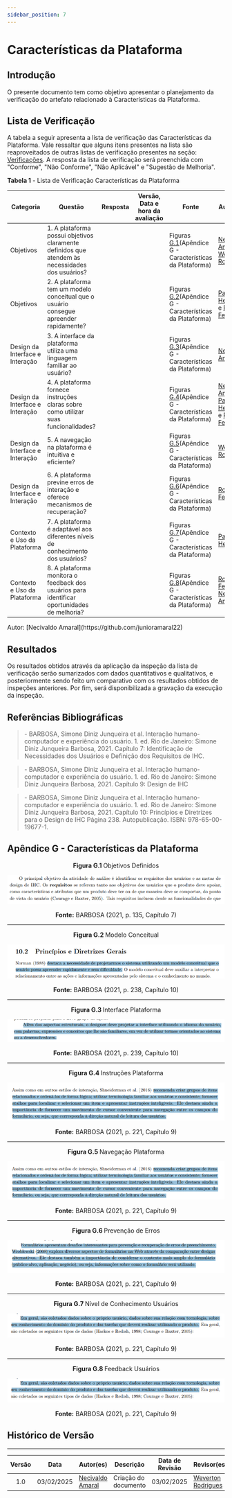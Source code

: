 ```yaml
---
sidebar_position: 7
---
```


# Características da Plataforma

## Introdução

O presente documento tem como objetivo apresentar o planejamento da verificação do artefato relacionado à Características da Plataforma.

## Lista de Verificação

A tabela a seguir apresenta a lista de verificação das Características da Plataforma. Vale ressaltar que alguns itens presentes na lista são reaproveitados de outras listas de verificação presentes na seção: [Verificações](/docs/category/verificações). A resposta da lista de verificação será preenchida com "Conforme", "Não Conforme", "Não Aplicável" e "Sugestão de Melhoria". 

<p style={{ textAlign: 'center', fontSize: '18px' }}><b>Tabela 1</b> - Lista de Verificação Características da Plataforma</p>

| Categoria | Questão | Resposta | Versão, Data e hora da avaliação | Fonte | Autor(es) |
|-----------|---------|----------|----------------------------------|-------|-----------|
| Objetivos | 1. A plataforma possui objetivos claramente definidos que atendem às necessidades dos usuários?|          |          |  Figuras [G.1](./caracteristicasPlataforma.md#apêndice-g---características-da-plataforma)(Apêndice G - Características da Plataforma) |   [Necivaldo Amaral](https://github.com/junioramaral22) e [Weverton Rodrigues](https://github.com/vevetin)   |
| Objetivos | 2. A plataforma tem um modelo conceitual que o usuário consegue apreender rapidamente?|          |          |  Figuras [G.2](./caracteristicasPlataforma.md#apêndice-g---características-da-plataforma)(Apêndice G - Características da Plataforma) |   [Paulo Henrique](https://github.com/paulomh) e [Rodrigo Ferreira](https://github.com/rodwendrel) |
| Design da Interface e Interação | 3. A interface da plataforma utiliza uma linguagem familiar ao usuário?|          |          |  Figuras [G.3](./caracteristicasPlataforma.md#apêndice-g---características-da-plataforma)(Apêndice G - Características da Plataforma) |     [Necivaldo Amaral](https://github.com/junioramaral22) |
| Design da Interface e Interação | 4. A plataforma fornece instruções claras sobre como utilizar suas funcionalidades?|          |          |  Figuras [G.4](./caracteristicasPlataforma.md#apêndice-g---características-da-plataforma)(Apêndice G - Características da Plataforma) |     [Necivaldo Amaral](https://github.com/junioramaral22), [Paulo Henrique](https://github.com/paulomh) e [Rodrigo Ferreira](https://github.com/rodwendrel)|
| Design da Interface e Interação | 5. A navegação na plataforma é intuitiva e eficiente?|          |          |  Figuras [G.5](./caracteristicasPlataforma.md#apêndice-g---características-da-plataforma)(Apêndice G - Características da Plataforma) | [Weverton Rodrigues](https://github.com/vevetin) |
| Design da Interface e Interação | 6. A plataforma previne erros de interação e oferece mecanismos de recuperação?|          |          |  Figuras [G.6](./caracteristicasPlataforma.md#apêndice-g---características-da-plataforma)(Apêndice G - Características da Plataforma) | [Rodrigo Ferreira](https://github.com/rodwendrel) |
| Contexto e Uso da Plataforma | 7. A plataforma é adaptável aos diferentes níveis de conhecimento dos usuários?|          |          |  Figuras [G.7](./caracteristicasPlataforma.md#apêndice-g---características-da-plataforma)(Apêndice G - Características da Plataforma) | [Paulo Henrique](https://github.com/paulomh)   |
| Contexto e Uso da Plataforma | 8. A plataforma monitora o feedback dos usuários para identificar oportunidades de melhoria?|          |          |  Figuras [G.8](./caracteristicasPlataforma.md#apêndice-g---características-da-plataforma)(Apêndice G - Características da Plataforma) | [Rodrigo Ferreira](https://github.com/rodwendrel) e [Necivaldo Amaral](https://github.com/junioramaral22)   |


<p style={{ textAlign: 'center', fontSize: '17px' }}>Autor: [Necivaldo Amaral](https://github.com/junioramaral22) </p>

## Resultados

Os resultados obtidos através da aplicação da inspeção da lista de verificação serão sumarizados com dados quantitativos e qualitativos, e posteriormente sendo feito um comparativo com os resultados obtidos de inspeções anteriores. Por fim, será disponibilizada a gravação da execução da inspeção.

## Referências Bibliográficas

> \- BARBOSA, Simone Diniz Junqueira et al. Interação humano-computador e experiência do usuário. 1. ed. Rio de Janeiro: Simone Diniz Junqueira Barbosa, 2021. Capítulo 7: Identificação de Necessidades dos Usuários e Definição dos Requisitos de IHC.

> \- BARBOSA, Simone Diniz Junqueira et al. Interação humano-computador e experiência do usuário. 1. ed. Rio de Janeiro: Simone Diniz Junqueira Barbosa, 2021. Capítulo 9: Design de IHC

> \- BARBOSA, Simone Diniz Junqueira et al. Interação humano-computador e experiência do usuário. 1. ed. Rio de Janeiro: Simone Diniz Junqueira Barbosa, 2021. Capítulo 10: Princípios e Diretrizes para o Design de IHC Página 238. Autopublicação. ISBN: 978-65-00-19677-1.

## Apêndice G - Características da Plataforma

<center>

<p style={{ textAlign: 'center', fontSize: '18px' }}><b>Figura G.1 </b>Objetivos Definidos</p>

![Objetivos Definidos](../../assets/caracteristicasPlataforma1.png)

<p style={{ textAlign: 'center', fontSize: '18px' }}><b>Fonte:</b> BARBOSA (2021, p. 135, Capítulo 7)</p>

</center>

---

<center>
<p style={{ textAlign: 'center', fontSize: '18px' }}><b>Figura G.2 </b>Modelo Conceitual</p>

![Modelo Conceitual](../../assets/caracteristicasPlataforma2.png)

<p style={{ textAlign: 'center', fontSize: '18px' }}><b>Fonte:</b> BARBOSA (2021, p. 238, Capítulo 10)</p>

</center>

---

<center>
<p style={{ textAlign: 'center', fontSize: '18px' }}><b>Figura G.3 </b>Interface Plataforma</p>

![Interface Plataforma](../../assets/caracteristicasPlataforma3.png)

<p style={{ textAlign: 'center', fontSize: '18px' }}><b>Fonte:</b> BARBOSA (2021, p. 239, Capítulo 10)</p>

</center>

---

<center>
<p style={{ textAlign: 'center', fontSize: '18px' }}><b>Figura G.4 </b>Instruções Plataforma</p>

![Instruções Plataforma](../../assets/caracteristicasPlataforma4.png)

<p style={{ textAlign: 'center', fontSize: '18px' }}><b>Fonte:</b> BARBOSA (2021, p. 221, Capítulo 9)</p>

</center>

---

<center>
<p style={{ textAlign: 'center', fontSize: '18px' }}><b>Figura G.5 </b>Navegação Plataforma</p>

![Navegação Plataforma](../../assets/caracteristicasPlataforma4.png)

<p style={{ textAlign: 'center', fontSize: '18px' }}><b>Fonte:</b> BARBOSA (2021, p. 221, Capítulo 9)</p>

</center>

---

<center>
<p style={{ textAlign: 'center', fontSize: '18px' }}><b>Figura G.6 </b>Prevenção de Erros</p>

![Prevenção de Erros](../../assets/caracteristicasPlataforma5.png)

<p style={{ textAlign: 'center', fontSize: '18px' }}><b>Fonte:</b> BARBOSA (2021, p. 221, Capítulo 9)</p>

</center>

---

<center>
<p style={{ textAlign: 'center', fontSize: '18px' }}><b>Figura G.7 </b>Nível de Conhecimento Usuários</p>

![Nível de Conhecimento Usúarios](../../assets/caracteristicasPlataforma6.png)

<p style={{ textAlign: 'center', fontSize: '18px' }}><b>Fonte:</b> BARBOSA (2021, p. 221, Capítulo 9)</p>

</center>

---

<center>
<p style={{ textAlign: 'center', fontSize: '18px' }}><b>Figura G.8 </b>Feedback Usuários</p>

![Feedback Usuários](../../assets/caracteristicasPlataforma6.png)

<p style={{ textAlign: 'center', fontSize: '18px' }}><b>Fonte:</b> BARBOSA (2021, p. 221, Capítulo 9)</p>

</center>

## Histórico de Versão
---
| Versão | Data | Autor(es) | Descrição | Data de Revisão | Revisor(es) |
|:---:|:---:|---|---|:---:|---|
| 1.0 | 03/02/2025 | [Necivaldo Amaral](https://github.com/junioramaral22) | Criação do documento | 03/02/2025 |[Weverton Rodrigues](https://github.com/vevetin)|